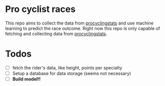 # Pro cyclist races

This repo aims to collect the data from [procyclingstats](https://www.procyclingstats.com/rankings.php) and use machine learning to predict the race outcome.
Right now this repo is only capable of fetching and collecting data from [procyclingstats](https://www.procyclingstats.com/rankings.php).


# Todos
- [ ] fetch the rider's data, like height, points per specialty
- [ ] Setup a database for data storage (seems not necessary)
- [ ] **Build model!!**